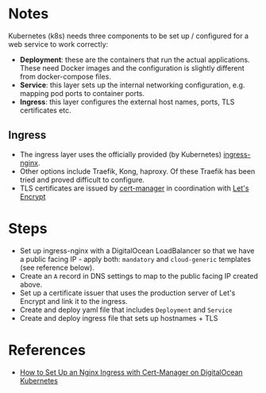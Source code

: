 # Notes
Kubernetes (k8s) needs three components to be set up / configured for a web service to work correctly:
- **Deployment**: these are the containers that run the actual applications. These need Docker images and the configuration is slightly different from docker-compose files.
- **Service**: this layer sets up the internal networking configuration, e.g. mapping pod ports to container ports. 
- **Ingress**: this layer configures the external host names, ports, TLS certificates etc.

## Ingress
- The ingress layer uses the officially provided (by Kubernetes) [ingress-nginx](https://github.com/kubernetes/ingress-nginx).
- Other options include Traefik, Kong, haproxy. Of these Traefik has been tried and proved difficult to configure.
- TLS certificates are issued by [cert-manager](https://github.com/jetstack/cert-manager) in coordination with [Let's Encrypt](https://letsencrypt.org/)

# Steps
- Set up ingress-nginx with a DigitalOcean LoadBalancer so that we have a public facing IP - apply both: `mandatory` and `cloud-generic` templates (see reference below).
- Create an `A` record in DNS settings to map to the public facing IP created above.
- Set up a certificate issuer that uses the production server of Let's Encrypt and link it to the ingress.
- Create and deploy yaml file that includes `Deployment` and `Service`
- Create and deploy ingress file that sets up hostnames + TLS

# References
- [How to Set Up an Nginx Ingress with Cert-Manager on DigitalOcean Kubernetes](https://www.digitalocean.com/community/tutorials/how-to-set-up-an-nginx-ingress-with-cert-manager-on-digitalocean-kubernetes)